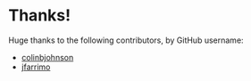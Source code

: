 # Thanks!

Huge thanks to the following contributors, by GitHub username:

- [colinbjohnson](https://github.com/colinbjohnson)
- [jfarrimo](https://github.com/jfarrimo)
